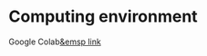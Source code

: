 # Computing environment
Google Colab<a href='https://colab.research.google.com/' target='_blank'>&emsp link</a>